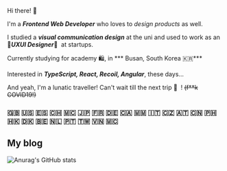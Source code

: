 
Hi there!&nbsp;👋

I'm a ***Frontend Web Developer*** who loves to *design products* as well.

I studied a ***visual communication design*** at the uni and used to work as an 🌈***UXUI Designer***🌈&nbsp; at startups.

Currently studying for academy 🛍, in *** Busan, South Korea 🇰🇷***

Interested in ***TypeScript, React, Recoil, Angular***, these days...

And yeah, I'm a lunatic traveller! Can't wait till the next trip 🧚 &nbsp;! ~~(f**k COVID19!)~~

### 🇬🇧 🇺🇸 🇪🇸 🇨🇭 🇲🇨 🇯🇵 🇫🇷 🇩🇪 🇨🇦 🇲🇲 🇮🇹 🇨🇿 🇦🇹 🇨🇳 🇵🇭 🇭🇰 🇩🇰 🇧🇪 🇳🇱 🇵🇹 🇹🇼 🇻🇳 🇲🇨 

## My blog

![Anurag's GitHub stats](https://github-readme-stats.vercel.app/api?username=lollolzz&show_icons=true&theme=dracula)


<!--

Here are some ideas to get you started:

- 🔭 I’m currently working on ...
- 🌱 I’m currently learning ...
- 👯 I’m looking to collaborate on ...
- 🤔 I’m looking for help with ...
- 💬 Ask me about ...
- 📫 How to reach me: ...
- 😄 Pronouns: ...
- ⚡ Fun fact: ...
-->
